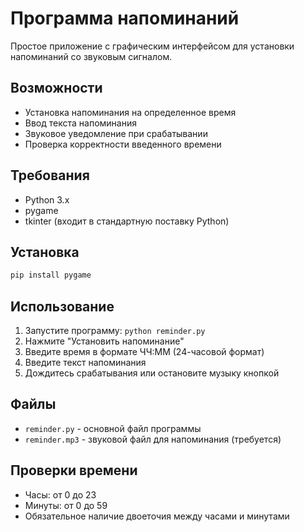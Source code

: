 # Программа напоминаний

Простое приложение с графическим интерфейсом для установки напоминаний со звуковым сигналом.

## Возможности

- Установка напоминания на определенное время
- Ввод текста напоминания
- Звуковое уведомление при срабатывании
- Проверка корректности введенного времени

## Требования

- Python 3.x
- pygame
- tkinter (входит в стандартную поставку Python)

## Установка

```bash
pip install pygame
```

## Использование

1. Запустите программу: `python reminder.py`
2. Нажмите "Установить напоминание"
3. Введите время в формате ЧЧ:ММ (24-часовой формат)
4. Введите текст напоминания
5. Дождитесь срабатывания или остановите музыку кнопкой

## Файлы

- `reminder.py` - основной файл программы
- `reminder.mp3` - звуковой файл для напоминания (требуется)

## Проверки времени

- Часы: от 0 до 23
- Минуты: от 0 до 59
- Обязательное наличие двоеточия между часами и минутами